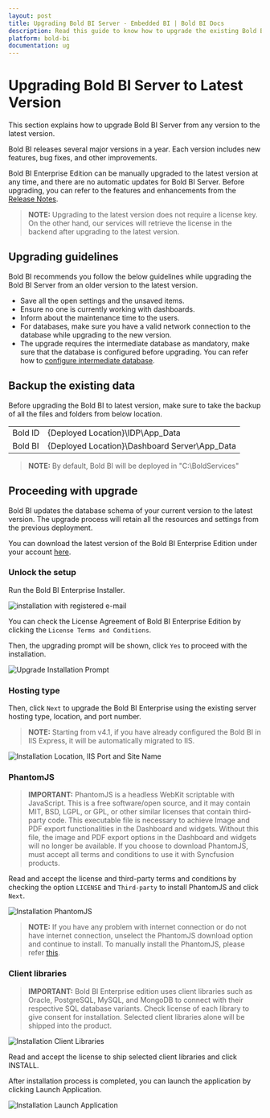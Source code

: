 ```yaml
---
layout: post
title: Upgrading Bold BI Server - Embedded BI | Bold BI Docs
description: Read this guide to know how to upgrade the existing Bold BI Server in your machine to the latest version without any hassle.
platform: bold-bi
documentation: ug
---
```


# Upgrading Bold BI Server to Latest Version

This section explains how to upgrade Bold BI Server from any version to the latest version.

Bold BI releases several major versions in a year. Each version includes new features, bug fixes, and other improvements.

Bold BI Enterprise Edition can be manually upgraded to the latest version at any time, and there are no automatic updates for Bold BI Server. Before upgrading, you can refer to the features and enhancements from the [Release Notes](https://www.boldbi.com/release-history/enterprise/).

> **NOTE:** Upgrading to the latest version does not require a license key. On the other hand, our services will retrieve the license in the backend after upgrading to the latest version.

## Upgrading guidelines

Bold BI recommends you follow the below guidelines while upgrading the Bold BI Server from an older version to the latest version. 

* Save all the open settings and the unsaved items.
* Ensure no one is currently working with dashboards.
* Inform about the maintenance time to the users.
* For databases, make sure you have a valid network connection to the database while upgrading to the new version. 
* The upgrade requires the intermediate database as mandatory, make sure that the database is configured before upgrading. You can refer how to [configure intermediate database](/embedded-bi/site-administration/datastore-settings/).

## Backup the existing data
Before upgrading the Bold BI to latest version, make sure to take the backup of all the files and folders from below location.
<table>
    <tr>
      <td>
       Bold ID
      </td>
      <td>
      {Deployed Location}\IDP\App_Data
      </td>
    </tr>
    <tr>
      <td>
       Bold BI
      </td>
      <td>
       {Deployed Location}\Dashboard Server\App_Data
      </td>
    </tr>
    </table>

> **NOTE:**  By default, Bold BI will be deployed in "C:\BoldServices\"


## Proceeding with upgrade
Bold BI updates the database schema of your current version to the latest version. The upgrade process will retain all the resources and settings from the previous deployment.

You can download the latest version of the Bold BI Enterprise Edition under your account [here](https://www.boldbi.com/account/downloads/embedded).

### Unlock the setup

Run the Bold BI Enterprise Installer.

![installation with registered e-mail](/static/assets/embedded/setup/images/installation-step-1.png)

You can check the License Agreement of Bold BI Enterprise Edition by clicking the `License Terms and Conditions`.

Then, the upgrading prompt will be shown, click `Yes` to proceed with the installation.

![Upgrade Installation Prompt](/static/assets/embedded/setup/images/upgrade-prompt.png)

### Hosting type

Then, click `Next` to upgrade the Bold BI Enterprise using the existing server hosting type, location, and port number.

> **NOTE:** Starting from v4.1, if you have already configured the Bold BI in IIS Express, it will be automatically migrated to IIS.

![Installation Location, IIS Port and Site Name](/static/assets/embedded/setup/images/installation-IIS-disabled.png)

### PhantomJS

> **IMPORTANT:** PhantomJS is a headless WebKit scriptable with JavaScript. This is a free software/open source, and it may contain MIT, BSD, LGPL, or GPL, or other similar licenses that contain third-party code. This executable file is necessary to achieve Image and PDF export functionalities in the Dashboard and widgets. Without this file, the image and PDF export options in the Dashboard and widgets will no longer be available. If you choose to download PhantomJS, must accept all terms and conditions to use it with Syncfusion products.

Read and accept the license and third-party terms and conditions by checking the option `LICENSE` and `Third-party` to install PhantomJS and click `Next`.

![Installation PhantomJS](/static/assets/embedded/setup/images/installation-phantomjs.png)  

> **NOTE:**  If you have any problem with internet connection or do not have internet connection, unselect the PhantomJS download option and continue to install. To manually install the PhantomJS, please refer [this](/embedded-bi/faq/how-to-install-phantomjs-manually/).

### Client libraries

> **IMPORTANT:** Bold BI Enterprise edition uses client libraries such as Oracle, PostgreSQL, MySQL, and MongoDB to connect with their respective SQL database variants. Check license of each library to give consent for installation. Selected client libraries alone will be shipped into the product.

![Installation Client Libraries](/static/assets/embedded/setup/images/installation-clientlibraries.png)

Read and accept the license to ship selected client libraries and click INSTALL.

After installation process is completed, you can launch the application by clicking Launch Application.

![Installation Launch Application](/static/assets/embedded/setup/images/installation-launchapplication.png)
